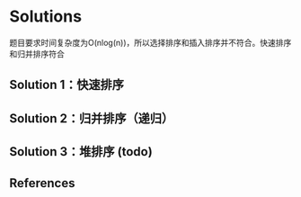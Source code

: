 # Solutions
题目要求时间复杂度为O(nlog(n))，所以选择排序和插入排序并不符合。快速排序和归并排序符合

## Solution 1：快速排序

## Solution 2：归并排序（递归）

## Solution 3：堆排序 (todo)

## References
